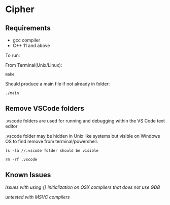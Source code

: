 # Cipher

## Requirements 

- gcc compiler
- C++ 11 and above

To run: 

From Terminal(Unix/Linux):
    
    make

Should produce a main file if not already in folder:

    ./main

## Remove VSCode folders

.vscode folders are used for running and debugging within the VS Code text editor

.vscode folder may be hidden in Unix like systems but visible on Windows OS to find remove from terminal/powershell:

    ls -la //.vscode folder should be visible
   
    rm -rf .vscode

## Known Issues

_issues with using {} initialization on OSX compilers that does not use GDB_

_untested with MSVC compilers_

